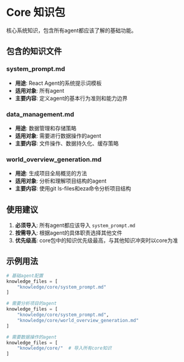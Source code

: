 # Core 知识包

核心系统知识，包含所有agent都应该了解的基础功能。

## 包含的知识文件

### system_prompt.md
- **用途**: React Agent的系统提示词模板
- **适用对象**: 所有agent
- **主要内容**: 定义agent的基本行为准则和能力边界

### data_management.md
- **用途**: 数据管理和存储策略
- **适用对象**: 需要进行数据操作的agent
- **主要内容**: 文件操作、数据持久化、缓存策略

### world_overview_generation.md
- **用途**: 生成项目全局概览的方法
- **适用对象**: 分析和理解项目结构的agent
- **主要内容**: 使用git ls-files和eza命令分析项目结构

## 使用建议

1. **必须导入**: 所有agent都应该导入 `system_prompt.md`
2. **按需导入**: 根据agent的具体职责选择其他文件
3. **优先级高**: core包中的知识优先级最高，与其他知识冲突时以core为准

## 示例用法

```python
# 基础agent配置
knowledge_files = [
    "knowledge/core/system_prompt.md"
]

# 需要分析项目的agent
knowledge_files = [
    "knowledge/core/system_prompt.md",
    "knowledge/core/world_overview_generation.md"
]

# 需要数据操作的agent
knowledge_files = [
    "knowledge/core/"  # 导入所有core知识
]
```
